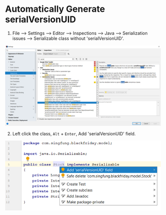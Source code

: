 # Automatically Generate serialVersionUID

1. File --> Settings --> Editor --> Inspections --> Java --> Serialization issues --> Serializable class without 'serialVersionUID'.   

![](images/step1.png)

2. Left click the class, `Alt` + `Enter`, Add 'serialVersionUID' field.   

![](images/step2.png)
